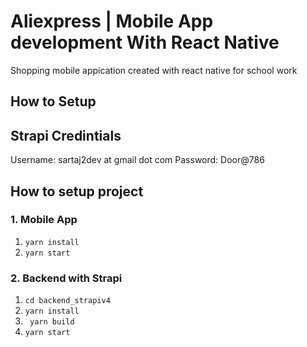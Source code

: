 # Aliexpress | Mobile App development With React Native

Shopping mobile appication created with react native for school work

## How to Setup

## Strapi Credintials

Username: sartaj2dev at gmail dot com
Password: Door@786

## How to setup project

### 1. Mobile App

1. <code>yarn install</code>
2. <code>yarn start</code>

### 2. Backend with Strapi

1. <code>cd backend_strapiv4</code>
2. <code>yarn install</code>
3. <code> yarn build</code>
4. <code>yarn start</code>
